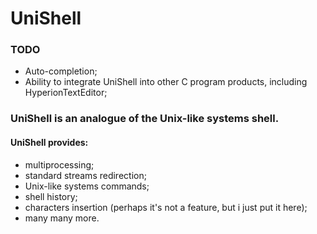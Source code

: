 # UniShell
### TODO
* Auto-completion;
* Ability to integrate UniShell into other C program products, including HyperionTextEditor;

### UniShell is an analogue of the Unix-like systems shell.
#### UniShell provides:
* multiprocessing;
* standard streams redirection;
* Unix-like systems commands;
* shell history;
* characters insertion (perhaps it's not a feature, but i just put it here);
* many many more.
